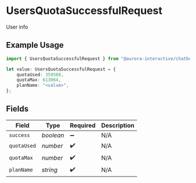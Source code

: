 # UsersQuotaSuccessfulRequest

User info

## Example Usage

```typescript
import { UsersQuotaSuccessfulRequest } from "@aurora-interactive/chatbot-api-sdk/models/operations";

let value: UsersQuotaSuccessfulRequest = {
    quotaUsed: 359508,
    quotaMax: 613064,
    planName: "<value>",
};
```

## Fields

| Field              | Type               | Required           | Description        |
| ------------------ | ------------------ | ------------------ | ------------------ |
| `success`          | *boolean*          | :heavy_minus_sign: | N/A                |
| `quotaUsed`        | *number*           | :heavy_check_mark: | N/A                |
| `quotaMax`         | *number*           | :heavy_check_mark: | N/A                |
| `planName`         | *string*           | :heavy_check_mark: | N/A                |